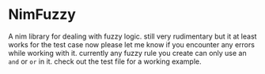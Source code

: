 # NimFuzzy
A nim library for dealing with fuzzy logic. still very rudimentary but it at least works for the test case now
please let me know if you encounter any errors while working with it. 
currently any fuzzy rule you create can only use an `and` or `or` in it. check out the test file for a working example. 
